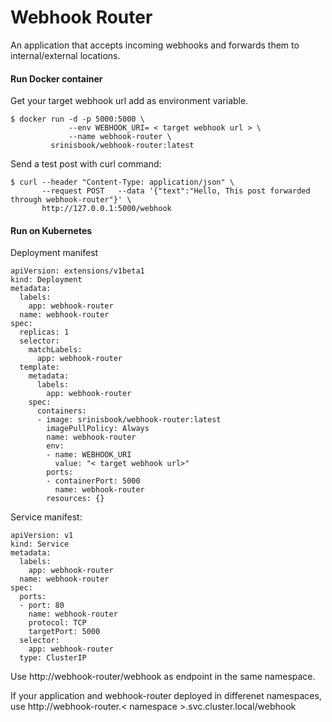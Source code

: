 # Webhook Router
An application that accepts incoming webhooks and forwards them to internal/external locations.

#### Run Docker container
Get your target webhook url add as environment variable.
```
$ docker run -d -p 5000:5000 \
             --env WEBHOOK_URI= < target webhook url > \
             --name webhook-router \
	     srinisbook/webhook-router:latest
```
Send a test post with curl command:
```
$ curl --header "Content-Type: application/json" \
       --request POST   --data '{"text":"Hello, This post forwarded through webhook-router"}' \ 
       http://127.0.0.1:5000/webhook
```
#### Run on Kubernetes
Deployment manifest
```
apiVersion: extensions/v1beta1
kind: Deployment
metadata:
  labels:
    app: webhook-router
  name: webhook-router
spec:
  replicas: 1
  selector:
    matchLabels:
      app: webhook-router
  template:
    metadata:
      labels:
        app: webhook-router
    spec:
      containers:
      - image: srinisbook/webhook-router:latest
        imagePullPolicy: Always
        name: webhook-router
        env:
        - name: WEBHOOK_URI
          value: "< target webhook url>"
        ports:
        - containerPort: 5000
          name: webhook-router
        resources: {}
```
Service manifest:
```
apiVersion: v1
kind: Service
metadata:
  labels:
    app: webhook-router
  name: webhook-router
spec:
  ports:
  - port: 80
    name: webhook-router
    protocol: TCP
    targetPort: 5000
  selector:
    app: webhook-router
  type: ClusterIP
```
Use http://webhook-router/webhook as endpoint in the same namespace.

If your application and webhook-router deployed in differenet namespaces, use  http://webhook-router.< namespace >.svc.cluster.local/webhook
